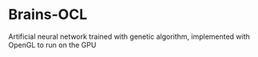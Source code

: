 # Brains-OCL
Artificial neural network trained with genetic algorithm, implemented with OpenGL to run on the GPU

